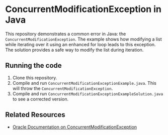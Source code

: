 # ConcurrentModificationException in Java

This repository demonstrates a common error in Java: the `ConcurrentModificationException`.  The example shows how modifying a list while iterating over it using an enhanced for loop leads to this exception.  The solution provides a safe way to modify the list during iteration.

## Running the code

1. Clone this repository.
2. Compile and run `ConcurrentModificationExceptionExample.java`. This will throw the `ConcurrentModificationException`. 
3. Compile and run `ConcurrentModificationExceptionExampleSolution.java` to see a corrected version. 

## Related Resources

* [Oracle Documentation on ConcurrentModificationException](https://docs.oracle.com/javase/7/docs/api/java/util/ConcurrentModificationException.html)